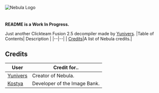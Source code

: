 ![Nebula Logo](https://raw.githubusercontent.com/AITYunivers/Nebula/master/.resources/NebulaLogo.png)
# 
**README is a Work In Progress.**

Just another Clickteam Fusion 2.5 decompiler made by [Yunivers](https://github.com/AITYunivers).
|Table of Contents| Description |
|--|--|
| [Credits](https://github.com/AITYunivers/Nebula/tree/master#Credits)|A list of Nebula credits.|

## Credits
|User| Credit for..|
|--|--|
| [Yunivers](https://github.com/AITYunivers)| Creator of Nebula. |
| [Kostya](https://github.com/1987kostya1)| Developer of the Image Bank.|

